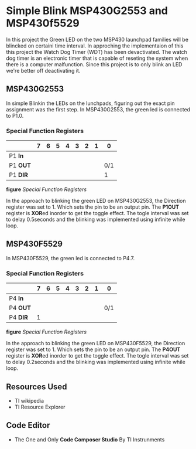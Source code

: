 # Simple Blink MSP430G2553 and MSP430f5529

In this project the Green LED on the two MSP430 launchpad families will be blincked on certaini time interval. In approching the implementaion of this this project the Watch Dog Timer (WDT) has been devactivated. The watch dog timer is an electronic timer that is capable of reseting the system when there is a computer malfunction. Since this project is to only blink an LED we're better off deactivating it. 

## MSP430G2553
In simple Blinkin the LEDs on the lunchpads, figuring out the exact pin assignment was the first step. In MSP430G2553, the green led is connected to P1.0.
### Special Function Registers

||7|6|5|4|3|2|1|0|
|---------|--|--|--|--|--|--|--|--|
|P1 **In**|||||||||
|P1 **OUT**||||||||0/1|
|P1 **DIR**||||||||1|

**figure** *Special Function Registers* 

In the approach to blinking the green LED on MSP430G2553, the Direction register was set to 1. Which sets the pin to be an output pin. The **P1OUT** register is **XOR**ed inorder to get the toggle effect. The togle interval was set to delay 0.5seconds and the blinking was implemented using infinite while loop. 

## MSP430F5529
In MSP430F5529, the green led is connected to P4.7.
### Special Function Registers

||7|6|5|4|3|2|1|0|
|---------|--|--|--|--|--|--|--|--|
|P4 **In**|||||||||
|P4 **OUT**||||||||0/1|
|P4 **DIR**|1||||||||

**figure** *Special Function Registers* 

In the approach to blinking the green LED on MSP430F5529, the Direction register was set to 1. Which sets the pin to be an output pin. The **P4OUT** register is **XOR**ed inorder to get the toggle effect. The togle interval was set to delay 0.2seconds and the blinking was implemented using infinite while loop.

## Resources Used
* TI wikipedia 
* TI Resource Explorer

## Code Editor
* The One and Only **Code Composer Studio** By TI Instrunments 
